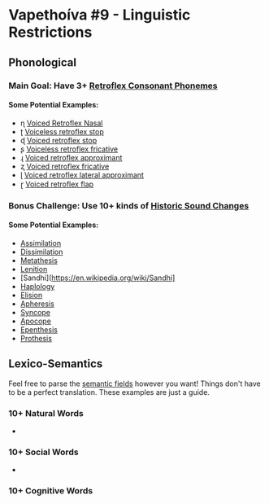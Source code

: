 # Vapethoíva #9 - Linguistic Restrictions

## Phonological
### Main Goal: Have 3+ [Retroflex Consonant Phonemes](https://en.wikipedia.org/wiki/Retroflex_consonant)
#### Some Potential Examples:
- ɳ [Voiced Retroflex Nasal](https://en.wikipedia.org/wiki/Voiced_retroflex_nasal)
- ʈ [Voiceless retroflex stop](https://en.wikipedia.org/wiki/Voiceless_retroflex_stop)
- ɖ [Voiced retroflex stop](https://en.wikipedia.org/wiki/Voiced_retroflex_stop)
- ʂ [Voiceless retroflex fricative](https://en.wikipedia.org/wiki/Voiceless_retroflex_fricative)
- ɻ [Voiced retroflex approximant](https://en.wikipedia.org/wiki/Voiced_retroflex_approximant)
- ʐ [Voiced retroflex fricative](https://en.wikipedia.org/wiki/Voiced_retroflex_fricative)
- ɭ [Voiced retroflex lateral approximant](https://en.wikipedia.org/wiki/Voiced_retroflex_lateral_approximant)
- ɽ [Voiced retroflex flap](https://en.wikipedia.org/wiki/Voiced_retroflex_flap)
### Bonus Challenge: Use 10+ kinds of [Historic Sound Changes](https://en.wikipedia.org/wiki/Sound_change)
#### Some Potential Examples:
- [Assimilation](https://en.wikipedia.org/wiki/Assimilation_(phonology))
- [Dissimilation](https://en.wikipedia.org/wiki/Dissimilation)
- [Metathesis](https://en.wikipedia.org/wiki/Metathesis_(linguistics))
- [Lenition](https://en.wikipedia.org/wiki/Lenition)
- [Sandhi](https://en.wikipedia.org/wiki/Sandhi]
- [Haplology](https://en.wikipedia.org/wiki/Haplology)
- [Elision](https://en.wikipedia.org/wiki/Elision)
- [Apheresis](https://en.wikipedia.org/wiki/Apheresis_(linguistics))
- [Syncope](https://en.wikipedia.org/wiki/Syncope_(phonology))
- [Apocope](https://en.wikipedia.org/wiki/Apocope)
- [Epenthesis](https://en.wikipedia.org/wiki/Epenthesis)
- [Prothesis](https://en.wikipedia.org/wiki/Prothesis_(linguistics))

## Lexico-Semantics
Feel free to parse the [semantic fields](https://en.wikipedia.org/wiki/Semantic_field)  however you want!
Things don't have to be a perfect translation.
These examples are just a guide.

### 10+ Natural Words
- 
### 10+ Social Words
- 
### 10+ Cognitive Words
